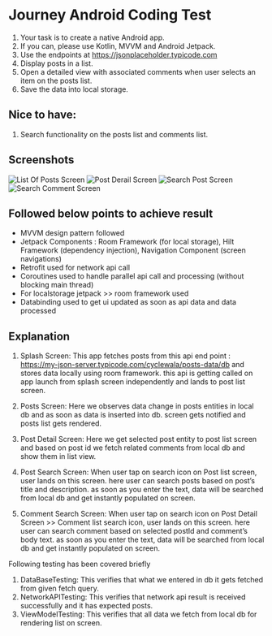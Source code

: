 # Journey Android Coding Test 

1. Your task is to create a native Android app. 
2. If you can, please use Kotlin, MVVM and Android Jetpack. 
3. Use the endpoints at https://jsonplaceholder.typicode.com
4. Display posts in a list.
5. Open a detailed view with associated comments when user selects an item on the posts list.
6. Save the data into local storage.

## Nice to have:

1. Search functionality on the posts list and comments list.

## Screenshots

![List Of Posts Screen](https://github.com/cyclewala/JouneyAssignment/blob/main/screenshots/Screenshot_1.png)
![Post Derail Screen](https://github.com/cyclewala/JouneyAssignment/blob/main/screenshots/Screenshot_2.png)
![Search Post Screen](https://github.com/cyclewala/JouneyAssignment/blob/main/screenshots/Screenshot_3.png)
![Search Comment Screen](https://github.com/cyclewala/JouneyAssignment/blob/main/screenshots/Screenshot_4.png)

## Followed below points to achieve result

- MVVM design pattern followed
- Jetpack Components : Room Framework (for local storage), Hilt Framework (dependency injection),
  Navigation Component (screen navigations)
- Retrofit used for network api call
- Coroutines used to handle parallel api call and processing (without blocking main thread)
- For localstorage jetpack >> room framework used
- Databinding used to get ui updated as soon as api data and data processed

## Explanation

1. Splash Screen: This app fetches posts from this api end
   point : https://my-json-server.typicode.com/cyclewala/posts-data/db and stores data locally using
   room framework. this api is getting called on app launch from splash screen independently and
   lands to post list screen.

2. Posts Screen: Here we observes data change in posts entities in local db and as soon as data is
   inserted into db. screen gets notified and posts list gets rendered.

3. Post Detail Screen: Here we get selected post entity to post list screen and based on post id we
   fetch related comments from local db and show them in list view.

4. Post Search Screen: When user tap on search icon on Post list screen, user lands on this screen.
   here user can search posts based on post’s title and description. as soon as you enter the text,
   data will be searched from local db and get instantly populated on screen.

5. Comment Search Screen: When user tap on search icon on Post Detail Screen >> Comment list search
   icon, user lands on this screen. here user can search comment based on selected postId and
   comment’s body text. as soon as you enter the text, data will be searched from local db and get
   instantly populated on screen.

Following testing has been covered briefly

1. DataBaseTesting: This verifies that what we entered in db it gets fetched from given fetch query.
2. NetworkAPITesting: This verifies that network api result is received successfully and it has
   expected posts.
3. ViewModelTesting: This verifies that all data we fetch from local db for rendering list on
   screen.

